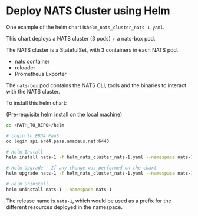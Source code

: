 # Deploy NATS Cluster using Helm

One example of the helm chart is`helm_nats_cluster_nats-1.yaml`.

This chart deploys a NATS cluster (3 pods) + a nats-box pod.

The NATS cluster is a StatefulSet, with 3 containers in each NATS pod.

- nats container
- reloader
- Prometheus Exporter

The `nats-box` pod contains the NATS CLI, tools and the binaries to interact with the NATS cluster.

To install this helm chart:

(Pre-requisite helm install on the local machine)

```bash
cd <PATH_TO_REPO>/helm

# Login to ERD4 PaaS
oc login api.erd4.paas.amadeus.net:6443

# Helm Install
helm install nats-1 -f helm_nats_cluster_nats-1.yaml --namespace nats-1 ./helm-nats/nats

# Helm Upgrade - If any change was performed on the chart
helm upgrade nats-1 -f helm_nats_cluster_nats-1.yaml --namespace nats-1 ./helm-nats/nats

# Helm Uninstall
helm uninstall nats-1 --namespace nats-1

```

The release name is `nats-1`, which would be used as a prefix for the different resources deployed in the namespace.
